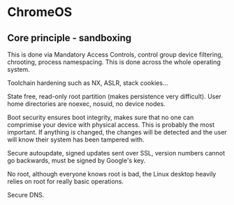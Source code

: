 # ChromeOS

## Core principle - sandboxing

This is done via Mandatory Access Controls, control group device filtering,
chrooting, process namespacing. This is done across the whole operating system.

Toolchain hardening such as NX, ASLR, stack cookies...

State free, read-only root partition (makes persistence very difficult).
User home directories are noexec, nosuid, no device nodes.

Boot security ensures boot integrity, makes sure that no one can comprimise your device
with physical access. This is probably the most important. If anything is changed, the
changes will be detected and the user will know their system has been tampered with.

Secure autoupdate, signed updates sent over SSL, version numbers cannot go backwards,
must be signed by Google's key.

No root, although everyone knows root is bad, the Linux desktop heavily relies on root
for really basic operations.

Secure DNS.
